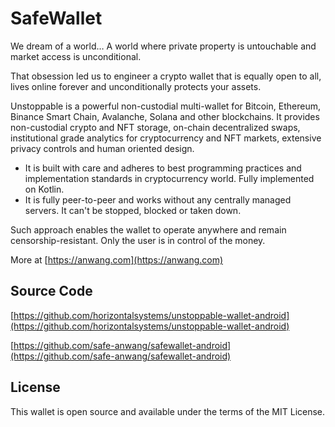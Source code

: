 # SafeWallet

We dream of a world… A world where private property is untouchable and market access is unconditional.

That obsession led us to engineer a crypto wallet that is equally open to all, lives online forever and unconditionally protects your assets.

Unstoppable is a powerful non-custodial multi-wallet for Bitcoin, Ethereum, Binance Smart Chain, Avalanche, Solana and other blockchains. It provides non-custodial crypto and NFT storage, on-chain decentralized swaps, institutional grade analytics for cryptocurrency and NFT markets, extensive privacy controls and human oriented design. 

 - It is built with care and adheres to best programming practices and implementation standards in cryptocurrency world. Fully implemented on Kotlin.
 - It is fully peer-to-peer and works without any centrally managed servers. It can't be stopped, blocked or taken down.

Such approach enables the wallet to operate anywhere and remain censorship-resistant. Only the user is in control of the money.

More at [https://anwang.com](https://anwang.com)


## Source Code

[https://github.com/horizontalsystems/unstoppable-wallet-android](https://github.com/horizontalsystems/unstoppable-wallet-android)

[https://github.com/safe-anwang/safewallet-android](https://github.com/safe-anwang/safewallet-android)

## License

This wallet is open source and available under the terms of the MIT License.
